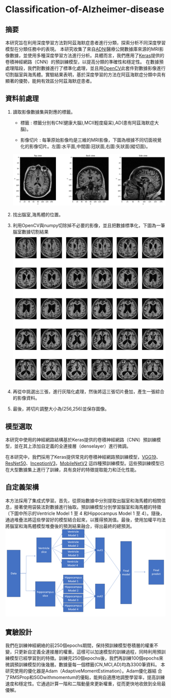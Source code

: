 # Classification-of-Alzheimer-disease

## 摘要

本研究旨在利用深度學習方法對阿茲海默症患者進行分類，探索分析不同深度學習模型在分類任務中的表現。
本研究收集了來自[ADNI](https://ida.loni.usc.edu/home/projectPage.jsp?project=ADNI)醫療公開數據庫來源的MRI影像數據，並使用多種深度學習方法進行分析。具體而言，我們應用了[Keras](https://keras.io/api/applications/)提供的卷積神經網路（CNN）的預訓練模型，以提高分類的準確性和穩定性。
在數據預處理階段，我們對數據進行了標準化處理，並且用[OpenCV](https://opencv.org/)此套件對數據影像進行切割腦室與海馬體。實驗結果表明，基於深度學習的方法在阿茲海默症分類中具有顯著的優勢，能夠有效區分阿茲海默症患者。


## 資料前處理
1. 讀取影像數據集與對應的標籤。  
    + 標籤 : 標籤分別有CN(健康大腦),MCI(輕度癡呆),AD(患有阿茲海默症大腦)。  

    + 影像切片 : 每筆原始影像均是三維的MRI影像，下圖為根據不同切面視覺化的影像切片。左圖:水平面,中間圖:冠狀面,右圖:矢狀面(縱切面)。

    ![image_origin](/README_resource/image_origin.jpg)

2. 找出腦室,海馬體的位置。


3. 利用OpenCV與numpy切除掉不必要的影像，並且把數據標準化，下圖為一筆腦室數據切割結果  
![crop_image_slide](/README_resource/crop_image_slide.jpg)

4. 再從中挑選出三張，進行灰階化處理，然後將這三張切片疊加，產生一張綜合的影像資料。

5. 最後，將切片調整大小為(256,256)並保存圖像。

## 模型選取

本研究中使用的神經網路結構基於Keras提供的卷積神經網路（CNN）預訓練模型，並在其上添加自定義的全連接層（denselayer）進行微調。  

在本研究中，我們採用了Keras提供常見的卷積神經網路預訓練模型，[VGG19](https://keras.io/api/applications/vgg/#vgg19-function)、[ResNet50](https://keras.io/api/applications/resnet/#resnet50-function)、[InceptionV3](https://keras.io/api/applications/inceptionv3/)，[MobileNetV2](https://keras.io/api/applications/mobilenet/#mobilenetv2-function) 這四種預訓練模型。這些預訓練模型已在大型數據集上進行了訓練，具有良好的特徵提取能力和泛化性能。

## 自定義架構
本方法採用了集成式學習。首先，從原始數據中分別提取出腦室和海馬體的相關信息，接著使用袋裝法對數據進行抽取。預訓練模型分別學習腦室和海馬體的特徵（下圖中所示的Ventricle Model 1 至 4 和Hippocampus Model 1 至 4）。隨後，通過堆疊法將這些學習好的模型結合起來，以獲得預測值。最後，使用加權平均法將腦室和海馬體模型堆疊後的預測結果融合，得出最終的總預測。
![net](/README_resource/net4.png)

## 實驗設計
我們在訓練神經網絡的前250個epochs期間，保持預訓練模型卷積層的權重不變，只更新自定義全連接層的權重。這樣可以加速模型的訓練過程，同時利用預訓練模型已經學習到的特徵。訓練完250個epochs後，我們再訓練100個epochs來微調預訓練模型的後幾層。數據量每一個標籤(CN,MCI,AD)均為3300筆資料。
本研究使用的優化器是Adam（AdaptiveMomentEstimation）。Adam優化器結
合了RMSProp和SGDwithmomentum的優點，能夠自適應地調整學習率，提高訓練速度和穩定性。它通過計算一階和二階動量來更新權重，從而更快地收斂到全局最優解。
